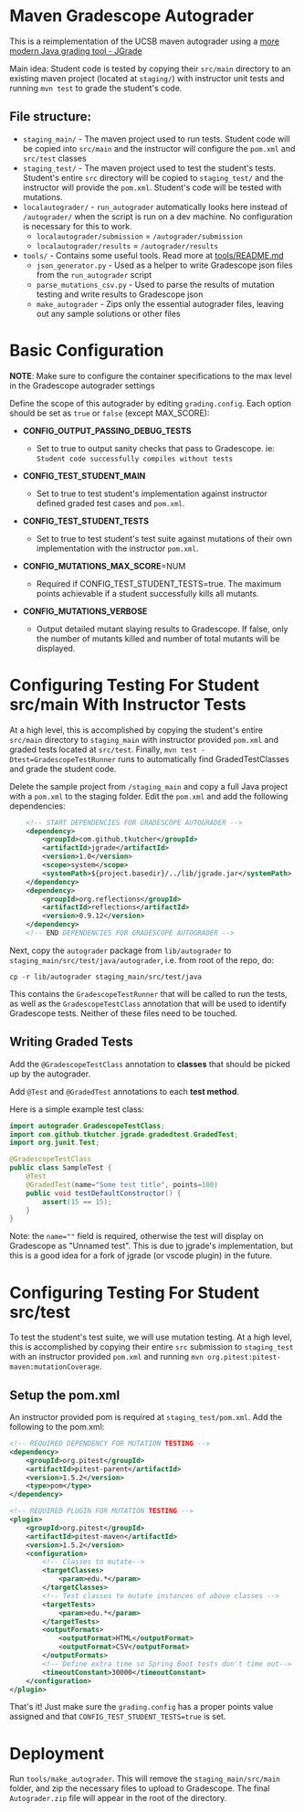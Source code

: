 # Maven Gradescope Autograder

This is a reimplementation of the UCSB maven autograder using a [more modern Java grading tool - JGrade](https://github.com/tkutcher/jgrade)

Main idea: Student code is tested by copying their `src/main` directory to an existing maven project (located at `staging/`) with instructor unit tests and running `mvn test` to grade the student's code.

## File structure:
- `staging_main/` - The maven project used to run tests. Student code will be copied into `src/main` and the instructor will configure the `pom.xml` and `src/test` classes
- `staging_test/` - The maven project used to test the student's tests. Student's entire `src` directory will be copied to `staging_test/` and the instructor will provide the `pom.xml`. Student's code will be tested with mutations.
- `localautograder/` - `run_autograder` automatically looks here instead of `/autograder/` when the script is run on a dev machine. No configuration is necessary for this to work.
    - `localautograder/submission` = `/autograder/submission`
    - `localautograder/results` = `/autograder/results`
- `tools/` - Contains some useful tools. Read more at [tools/README.md](tools/README.md)
    - `json_generator.py` - Used as a helper to write Gradescope json files from the `run_autograder` script
    - `parse_mutations_csv.py` - Used to parse the results of mutation testing and write results to Gradescope json
    - `make_autograder` - Zips only the essential autograder files, leaving out any sample solutions or other files

# Basic Configuration
**NOTE**: Make sure to configure the container specifications to the max level in the Gradescope autograder settings

Define the scope of this autograder by editing `grading.config`. Each option should be set as `true` or `false` (except MAX_SCORE):

* **CONFIG_OUTPUT_PASSING_DEBUG_TESTS**
    * Set to true to output sanity checks that pass to Gradescope. ie: `Student code successfully compiles without tests`

* **CONFIG_TEST_STUDENT_MAIN**
    * Set to true to test student's implementation against instructor defined graded test cases and `pom.xml`.

* **CONFIG_TEST_STUDENT_TESTS**
    * Set to true to test student's test suite against mutations of their own implementation with the instructor `pom.xml`.
* **CONFIG_MUTATIONS_MAX_SCORE**=NUM
    * Required if CONFIG_TEST_STUDENT_TESTS=true. The maximum points achievable if a student successfully kills all mutants.
* **CONFIG_MUTATIONS_VERBOSE**
    * Output detailed mutant slaying results to Gradescope. If false, only the number of mutants killed and number of total mutants will be displayed.


# Configuring Testing For Student src/main With Instructor Tests
At a high level, this is accomplished by copying the student's entire `src/main` directory to `staging_main` with instructor provided `pom.xml` and graded tests located at `src/test`. Finally, `mvn test -Dtest=GradescopeTestRunner` runs to automatically find GradedTestClasses and grade the student code.

Delete the sample project from `/staging_main` and copy a full Java project with a `pom.xml` to the staging folder. Edit the `pom.xml` and add the following dependencies:
```xml
    <!-- START DEPENDENCIES FOR GRADESCOPE AUTOGRADER -->
    <dependency>
        <groupId>com.github.tkutcher</groupId>
        <artifactId>jgrade</artifactId>
        <version>1.0</version>
        <scope>system</scope>
        <systemPath>${project.basedir}/../lib/jgrade.jar</systemPath>
    </dependency>
    <dependency>
        <groupId>org.reflections</groupId>
        <artifactId>reflections</artifactId>
        <version>0.9.12</version>
    </dependency>
    <!-- END DEPENDENCIES FOR GRADESCOPE AUTOGRADER -->
```

Next, copy the `autograder` package from `lib/autograder` to `staging_main/src/test/java/autograder`, i.e. from root of the repo, do:

```
cp -r lib/autograder staging_main/src/test/java 
```

This contains the `GradescopeTestRunner` that will be called to run the tests, as well as the `GradescopeTestClass` annotation that will be used to identify Gradescope tests. Neither of these files need to be touched.

## Writing Graded Tests
Add the `@GradescopeTestClass` annotation to **classes** that should be picked up by the autograder.

Add `@Test` and `@GradedTest` annotations to each **test method**.

Here is a simple example test class:
```java
import autograder.GradescopeTestClass;
import com.github.tkutcher.jgrade.gradedtest.GradedTest;
import org.junit.Test;

@GradescopeTestClass
public class SampleTest {
    @Test
    @GradedTest(name="Some test title", points=100)
    public void testDefaultConstructor() {
        assert(15 == 15);
    }
}
```
Note: the `name=""` field is required, otherwise the test will display on Gradescope as "Unnamed test". This is due to jgrade's implementation, but this is a good idea for a fork of jgrade (or vscode plugin) in the future.

# Configuring Testing For Student src/test
To test the student's test suite, we will use mutation testing. At a high level, this is accomplished by copying their entire `src` submission to `staging_test` with an instructor provided `pom.xml` and running `mvn org.pitest:pitest-maven:mutationCoverage`.

## Setup the pom.xml
An instructor provided pom is required at `staging_test/pom.xml`. Add the following to the pom.xml:
```XML
<!-- REQUIRED DEPENDENCY FOR MUTATION TESTING -->
<dependency>
    <groupId>org.pitest</groupId>
    <artifactId>pitest-parent</artifactId>
    <version>1.5.2</version>
    <type>pom</type>
</dependency>

<!-- REQUIRED PLUGIN FOR MUTATION TESTING -->
<plugin>
    <groupId>org.pitest</groupId>
    <artifactId>pitest-maven</artifactId>
    <version>1.5.2</version>
    <configuration>
        <!-- Classes to mutate-->
        <targetClasses>
            <param>edu.*</param>
        </targetClasses>
        <!-- Test classes to mutate instances of above classes -->
        <targetTests>
            <param>edu.*</param>
        </targetTests>
        <outputFormats>
            <outputFormat>HTML</outputFormat>
            <outputFormat>CSV</outputFormat>
        </outputFormats>
        <!-- Define extra time so Spring Boot tests don't time out-->
        <timeoutConstant>30000</timeoutConstant>
    </configuration>
</plugin>
```

That's it! Just make sure the `grading.config` has a proper points value assigned and that `CONFIG_TEST_STUDENT_TESTS=true` is set.


# Deployment
Run `tools/make_autograder`. This will remove the `staging_main/src/main` folder, and zip the necessary files to upload to Gradescope. The final `Autograder.zip` file will appear in the root of the directory.
